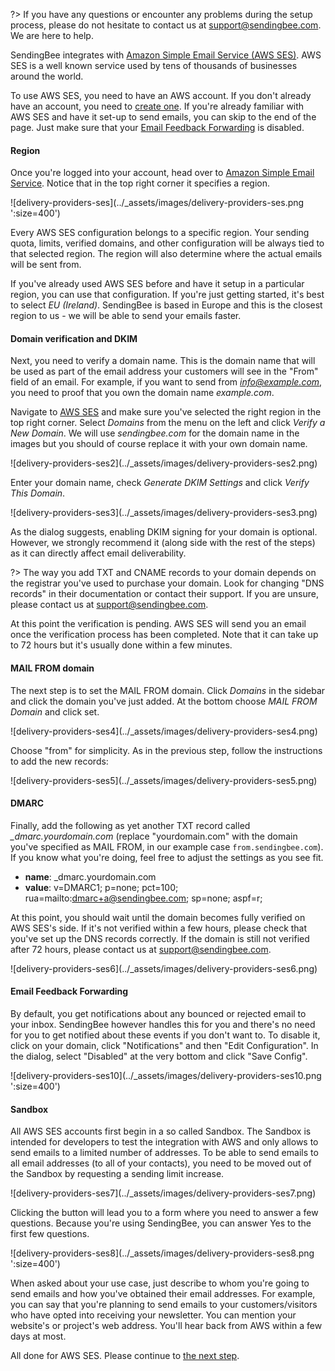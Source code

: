 ?> If you have any questions or encounter any problems during the setup
process, please do not hesitate to contact us at
[support@sendingbee.com](mailto:support@sendingbee.com). We are here to help.

SendingBee integrates with [Amazon Simple Email Service (AWS
SES)](https://aws.amazon.com/ses/). AWS SES is a well known service used by
tens of thousands of businesses around the world.

To use AWS SES, you need to have an AWS account. If you don't already have an
account, you need to [create one](https://portal.aws.amazon.com/billing/signup).
If you're already familiar with AWS SES and have it set-up to send emails, you
can skip to the end of the page. Just make sure that your [Email Feedback
Forwarding](#email-feedback-forwarding) is disabled.

#### Region

Once you're logged into your account, head over to [Amazon Simple Email
Service](https://console.aws.amazon.com/ses). Notice that in the top right
corner it specifies a region.

<p class="centered">
  ![delivery-providers-ses](../_assets/images/delivery-providers-ses.png ':size=400')
</p>

Every AWS SES configuration belongs to a specific region. Your sending quota,
limits, verified domains, and other configuration will be always tied to that
selected region. The region will also determine where the actual emails will be
sent from.

If you've already used AWS SES before and have it setup in a particular
region, you can use that configuration. If you're just getting started, it's
best to select *EU (Ireland)*. SendingBee is based in Europe and this is the
closest region to us - we will be able to send your emails faster.

#### Domain verification and DKIM

Next, you need to verify a domain name. This is the domain name that will be
used as part of the email address your customers will see in the "From" field
of an email. For example, if you want to send from *info@example.com*, you
need to proof that you own the domain name *example.com*.

Navigate to [AWS SES](https://console.aws.amazon.com/ses) and make sure
you've selected the right region in the top right corner. Select *Domains*
from the menu on the left and click *Verify a New Domain*. We will use
*sendingbee.com* for the domain name in the images but you should of course
replace it with your own domain name.

<p class="centered">
  ![delivery-providers-ses2](../_assets/images/delivery-providers-ses2.png)
</p>

Enter your domain name, check *Generate DKIM Settings* and click *Verify This
Domain*.

<p class="centered">
  ![delivery-providers-ses3](../_assets/images/delivery-providers-ses3.png)
</p>

As the dialog suggests, enabling DKIM signing for your domain is optional.
However, we strongly recommend it (along side with the rest of the steps) as
it can directly affect email deliverability.

?> The way you add TXT and CNAME records to your domain depends on the
registrar you've used to purchase your domain. Look for changing "DNS
records" in their documentation or contact their support. If you are unsure,
please contact us at [support@sendingbee.com](mailto:support@sendingbee.com).

At this point the verification is pending. AWS SES will send you an email
once the verification process has been completed. Note that it can take up to
72 hours but it's usually done within a few minutes.

#### MAIL FROM domain

The next step is to set the MAIL FROM domain. Click *Domains* in the sidebar
and click the domain you've just added. At the bottom choose *MAIL FROM
Domain* and click set.

<p class="centered">
  ![delivery-providers-ses4](../_assets/images/delivery-providers-ses4.png)
</p>

Choose "from" for simplicity. As in the previous step, follow the
instructions to add the new records:

<p class="centered">
  ![delivery-providers-ses5](../_assets/images/delivery-providers-ses5.png)
</p>

#### DMARC

Finally, add the following as yet another TXT record called
*_dmarc.yourdomain.com* (replace "yourdomain.com" with the domain you've
specified as MAIL FROM, in our example case `from.sendingbee.com`). If you know
what you're doing, feel free to adjust the settings as you see fit.

- **name**: _dmarc.yourdomain.com
- **value**: v=DMARC1; p=none; pct=100; rua=mailto:dmarc+a@sendingbee.com; sp=none; aspf=r;

At this point, you should wait until the domain becomes fully verified on AWS
SES's side. If it's not verified within a few hours, please check that you've
set up the DNS records correctly. If the domain is still not verified after 72
hours, please contact us at [support@sendingbee.com](mailto:support@sendingbee.com).

<p class="centered">
  ![delivery-providers-ses6](../_assets/images/delivery-providers-ses6.png)
</p>

#### Email Feedback Forwarding

By default, you get notifications about any bounced or rejected email to your
inbox. SendingBee however handles this for you and there's no need for you to
get notified about these events if you don't want to. To disable it, click on
your domain, click "Notifications" and then "Edit Configuration". In the dialog,
select "Disabled" at the very bottom and click "Save Config".

<p class="centered">
  ![delivery-providers-ses10](../_assets/images/delivery-providers-ses10.png ':size=400')
</p>


#### Sandbox

All AWS SES accounts first begin in a so called Sandbox. The Sandbox is intended
for developers to test the integration with AWS and only allows to send emails
to a limited number of addresses. To be able to send emails to all email
addresses (to all of your contacts), you need to be moved out of the Sandbox
by requesting a sending limit increase.

<p class="centered">
  ![delivery-providers-ses7](../_assets/images/delivery-providers-ses7.png)
</p>

Clicking the button will lead you to a form where you need to answer a few
questions. Because you're using SendingBee, you can answer Yes to the first few
questions.

<p class="centered">
  ![delivery-providers-ses8](../_assets/images/delivery-providers-ses8.png ':size=400')
</p>

When asked about your use case, just describe to whom you're going to send
emails and how you've obtained their email addresses. For example, you can say
that you're planning to send emails to your customers/visitors who have opted
into receiving your newsletter. You can mention your website's or project's web
address. You'll hear back from AWS within a few days at most.

All done for AWS SES. Please continue to [the next step](/delivery-providers/aws-iam).
